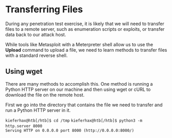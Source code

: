 # Transferring Files
During any penetration test exercise, it is likely that we will need to transfer files to a remote server, such as enumeration scripts or exploits, or transfer data back to our attack host.

While tools like Metasploit with a Meterpreter shell allow us to use the **Upload** command to upload a file, we need to learn methods to transfer files with a standard reverse shell.

## Using wget
There are many methods to accomplish this. One method is running a Python HTTP server on our machine and then using wget or cURL to download the file on the remote host.

First we go into the directory that contains the file we need to transfer and run a Python HTTP server in it.

`kieferhax@htb[/htb]$ cd /tmp`
`kieferhax@htb[/htb]$ python3 -m http.server 8000`
`                                                `
`Serving HTTP on 0.0.0.0 port 8000 (http://0.0.0.0:8000/)`
